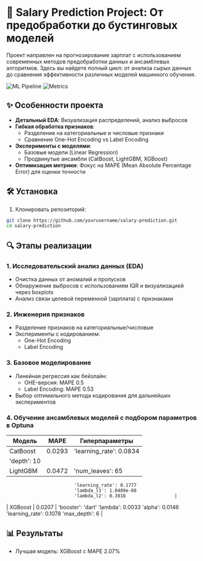 # 🚀 Salary Prediction Project: От предобработки до бустинговых моделей

Проект направлен на прогнозирование зарплат с использованием современных методов предобработки данных и ансамблевых алгоритмов. 
Здесь вы найдете полный цикл: от анализа сырых данных до сравнения эффективности различных моделей машинного обучения.

![ML Pipeline](https://img.shields.io/badge/Pipeline-Data_Preprocessing%20%7C%20Feature_Engineering%20%7C%20Model_Tuning-blue)
![Metrics](https://img.shields.io/badge/Metric-MAPE-orange)

## ✨ Особенности проекта
- **Детальный EDA**: Визуализация распределений, анализ выбросов
- **Гибкая обработка признаков**:  
  - Разделение на категориальные и числовые признаки
  - Сравнение One-Hot Encoding vs Label Encoding
- **Эксперименты с моделями**:
  - Базовые модели (Linear Regression)
  - Продвинутые ансамбли (CatBoost, LightGBM, XGBoost)
- **Оптимизация метрики**: Фокус на MAPE (Mean Absolute Percentage Error) для оценки точности

## 🛠️ Установка
1. Клонировать репозиторий:
```bash
git clone https://github.com/yourusername/salary-prediction.git
cd salary-prediction
```

## 🔍 Этапы реализации

### 1. Исследовательский анализ данных (EDA)
- Очистка данных от аномалий и пропусков
- Обнаружение выбросов с использованием IQR и визуализацией через boxplots
- Анализ связи целевой переменной (зарплата) с признаками

### 2. Инженерия признаков
- Разделение признаков на категориальные/числовые
- Эксперименты с кодированием:
  - One-Hot Encoding
  - Label Encoding

### 3. Базовое моделирование
- Линейная регрессия как бейзлайн:
  - OHE-версия: MAPE 0.5
  - Label Encoding: MAPE 0.53
- Выбор оптимального метода кодирования для дальнейших экспериментов

### 4. Обучение ансамблевых моделей с подбором параметров в Optuna
| Модель        | MAPE     | Гиперпараметры                       |
|---------------|----------|--------------------------------------|
| CatBoost      | 0.0293  | 'learning_rate': 0.0834
                             'depth': 10|
| LightGBM      | 0.0472      | 'num_leaves': 65
                             'learning_rate': 0.1777
                             'lambda_l1': 1.0409e-08
                             'lambda_l2': 0.3918                  |
| XGBoost       | 0.0207  | 'booster': 'dart'
                             'lambda': 0.0033
                             'alpha': 0.0146
                             'learning_rate': 0.1078
                             'max_depth': 6                       |


## 📊 Результаты
- Лучшая модель: XGBoost с MAPE 2.07%
